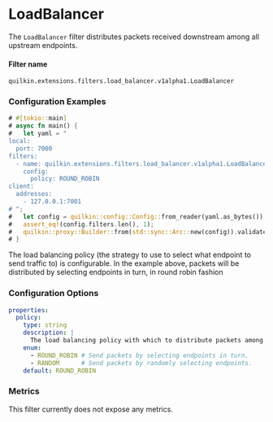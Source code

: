 # LoadBalancer

The `LoadBalancer` filter distributes packets received downstream among all upstream endpoints.

#### Filter name
```text
quilkin.extensions.filters.load_balancer.v1alpha1.LoadBalancer
```

### Configuration Examples
```rust
# #[tokio::main]
# async fn main() {
#   let yaml = "
local:
  port: 7000
filters:
  - name: quilkin.extensions.filters.load_balancer.v1alpha1.LoadBalancer
    config:
      policy: ROUND_ROBIN
client:
  addresses:
    - 127.0.0.1:7001
# ";
#   let config = quilkin::config::Config::from_reader(yaml.as_bytes()).unwrap();
#   assert_eq!(config.filters.len(), 1);
#   quilkin::proxy::Builder::from(std::sync::Arc::new(config)).validate().unwrap();
# }
```

The load balancing policy (the strategy to use to select what endpoint to send traffic to) is configurable.
In the example above, packets will be distributed by selecting endpoints in turn, in round robin fashion

### Configuration Options

```yaml
properties:
  policy:
    type: string
    description: |
      The load balancing policy with which to distribute packets among endpoints.
    enum:
      - ROUND_ROBIN # Send packets by selecting endpoints in turn.
      - RANDOM      # Send packets by randomly selecting endpoints.
    default: ROUND_ROBIN
```

### Metrics

This filter currently does not expose any metrics.
